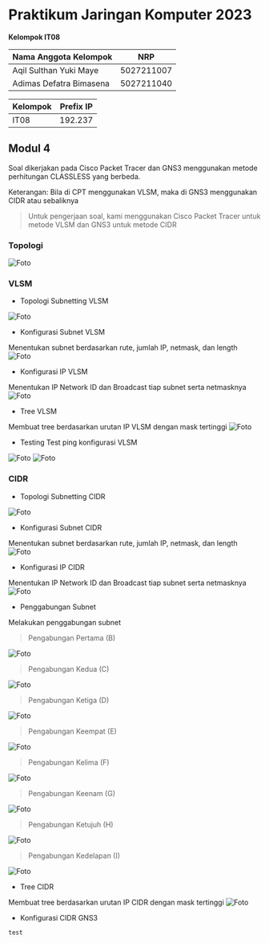 # Praktikum Jaringan Komputer 2023

**Kelompok IT08**

Nama Anggota Kelompok | NRP
------------------- | --------------		
Aqil Sulthan Yuki Maye | 5027211007
Adimas Defatra Bimasena | 5027211040

 Kelompok | Prefix IP 
----------|-----------
 IT08      | 192.237   

## Modul 4
Soal dikerjakan pada Cisco Packet Tracer dan GNS3 menggunakan metode perhitungan CLASSLESS yang berbeda.

Keterangan: Bila di CPT menggunakan VLSM, maka di GNS3 menggunakan CIDR atau sebaliknya

> Untuk pengerjaan soal, kami menggunakan Cisco Packet Tracer untuk metode VLSM dan GNS3 untuk metode CIDR

### Topologi
![Foto](./img/topologi.png)

### VLSM
- Topologi Subnetting VLSM

![Foto](./img/topologivlsm.png)

- Konfigurasi Subnet VLSM

Menentukan subnet berdasarkan rute, jumlah IP, netmask, dan length
![Foto](./img/subnetvlsm.png)

- Konfigurasi IP VLSM

Menentukan IP Network ID dan Broadcast tiap subnet serta netmasknya
![Foto](./img/ipvlsm.png)

- Tree VLSM

Membuat tree berdasarkan urutan IP VLSM dengan mask tertinggi
![Foto](./img/treevlsm.jpeg)

- Testing
Test ping konfigurasi VLSM

![Foto](./img/testpingvlsm.png)
![Foto](./img/statuspingvlsm.png)

### CIDR
- Topologi Subnetting CIDR

![Foto](./img/topologicidr.png)

- Konfigurasi Subnet CIDR

Menentukan subnet berdasarkan rute, jumlah IP, netmask, dan length
![Foto](./img/subnetcidr.png)

- Konfigurasi IP CIDR

Menentukan IP Network ID dan Broadcast tiap subnet serta netmasknya
![Foto](./img/ipcidr.png)

- Penggabungan Subnet

Melakukan penggabungan subnet

> Pengabungan Pertama (B)

![Foto](./img/b_cidr.png)

> Pengabungan Kedua (C)

![Foto](./img/c_cidr.png)

> Pengabungan Ketiga (D)

![Foto](./img/d_cidr.png)

> Pengabungan Keempat (E)

![Foto](./img/e_cidr.png)

> Pengabungan Kelima (F)

![Foto](./img/f_cidr.png)

> Pengabungan Keenam (G)

![Foto](./img/g_cidr.png)

> Pengabungan Ketujuh (H)

![Foto](./img/h_cidr.png)

> Pengabungan Kedelapan (I)

![Foto](./img/i_cidr.png)


- Tree CIDR

Membuat tree berdasarkan urutan IP CIDR dengan mask tertinggi
![Foto](./img/treecidr.jpeg)

- Konfigurasi CIDR GNS3
```
test
```





